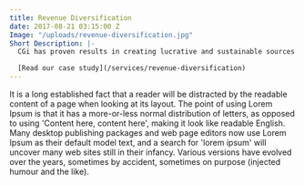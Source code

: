 ```yaml
---
title: Revenue Diversification
date: 2017-08-21 03:15:00 Z
Image: "/uploads/revenue-diversification.jpg"
Short Description: |-
  CGi has proven results in creating lucrative and sustainable sources of non-dues and non-event revenue.

  [Read our case study](/services/revenue-diversification)
---
```


It is a long established fact that a reader will be distracted by the readable content of a page when looking at its layout. The point of using Lorem Ipsum is that it has a more-or-less normal distribution of letters, as opposed to using 'Content here, content here', making it look like readable English. Many desktop publishing packages and web page editors now use Lorem Ipsum as their default model text, and a search for 'lorem ipsum' will uncover many web sites still in their infancy. Various versions have evolved over the years, sometimes by accident, sometimes on purpose (injected humour and the like).